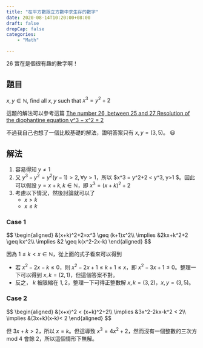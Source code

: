 ```yaml
---
title: "在平方數跟立方數中求生存的數字"
date: 2020-08-14T10:20:00+08:00
draft: false
dropCap: false
categories:
    - "Math"

---
```


26 實在是個很有趣的數字啊！

<!--more-->

## 題目

$x, y \in\mathbb{N},$ find all $x, y$ such that $x^3 = y^2+2$

這題的解法可以參考這篇 [The number 26, between 25 and 27 Resolution of the diophantine equation y^3 − x^2 = 2](https://www.normalesup.org/~baglio/maths/26number.pdf)

不過我自己也想了一個比較基礎的解法，證明答案只有 $x,y = (3,5)$。 😃

## 解法

1. 容易得知 $y \ne 1$ 
2. 又 $y^3-y^2 = y^{2}(y-1) > 2, \forall y > 1$，所以 $x^3 = y^2+2 < y^3, y>1 $。因此可以假設 $y=x+k, k\in\mathbb{N}$，即 $x^3 = (x+k)^2+2$
3. 考慮以下情況，然後討論就可以了
    + $x > k$
    + $x \leq k$

### Case 1

<div>
$$
\begin{aligned}
&(x+k)^2+2=x^3 \geq (k+1)x^2\\
\implies &2kx+k^2+2 \geq kx^2\\
\implies &2 \geq k(x^2-2x-k)
\end{aligned}
$$
</div>

因為 $1\leq k < x\in \mathbb{N}$，從上面的式子看來可以得到

+ 若 $x^2-2x-k\leq 0$，則 $x^2-2x+1 \leq k+1 \leq x$，即 $x^2-3x+1 \leq 0$。整理一下可以得到 $x,k = (2,1)$，但這個答案不對。
+ 反之， $k$ 被限縮在 $1, 2$，整理一下可得正整數解 $x,k = (3,2)$，$x,y = (3,5)$。

### Case 2

<div>
$$
\begin{aligned}
&(x+x)^2 < (x+k)^2+2\\
\implies &3x^2-2kx-k^2 < 2\\
\implies &(3x+k)(x-k)< 2
\end{aligned}
$$
</div>

但 $3x+k > 2$，所以 $x=k$。但這導致 $x^3 = 4x^2+2$，然而沒有一個整數的三次方 mod 4 會餘 2，所以這個情形下無解。